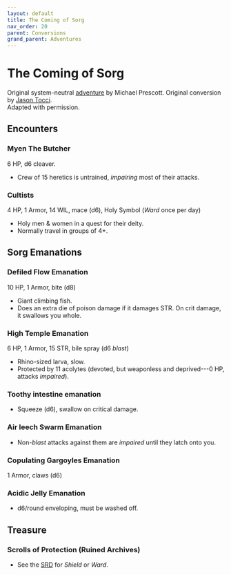 ```yaml
---
layout: default
title: The Coming of Sorg
nav_order: 20
parent: Conversions
grand_parent: Adventures
---
```


# The Coming of Sorg

Original system-neutral [adventure](http://blog.trilemma.com/2014/06/the-coming-of-sorg.html) by Michael Prescott. Original conversion by [Jason Tocci](https://jasontocci.itch.io/agents-of-the-odd/devlog/180126/adapting-scenarios-for-agents-of-the-odd).  
Adapted with permission.

## Encounters

### Myen The Butcher 
6 HP, d6 cleaver.
- Crew of 15 heretics is untrained, *impairing* most of their attacks.

### Cultists
4 HP, 1 Armor, 14 WIL, mace (d6), Holy Symbol (_Ward_ once per day)  
- Holy men & women in a quest for their deity.  
- Normally travel in groups of 4+.  

## Sorg Emanations

### Defiled Flow Emanation 
10 HP, 1 Armor, bite (d8)
- Giant climbing fish.
- Does an extra die of poison damage if it damages STR. On crit damage, it swallows you whole.

### High Temple Emanation 
6 HP, 1 Armor, 15 STR, bile spray (d6 *blast*)
- Rhino-sized larva, slow.
- Protected by 11 acolytes (devoted, but weaponless and deprived---0 HP, attacks *impaired*).

### Toothy intestine emanation 
- Squeeze (d6), swallow on critical damage.

### Air leech Swarm Emanation 
- Non-*blast* attacks against them are *impaired* until they latch onto you.

### Copulating Gargoyles Emanation 
1 Armor, claws (d6)

### Acidic Jelly Emanation 
- d6/round enveloping, must be washed off.

## Treasure
### Scrolls of Protection (Ruined Archives)
- See the [SRD](/cairn-srd#100-spells) for _Shield_ or _Ward_.
